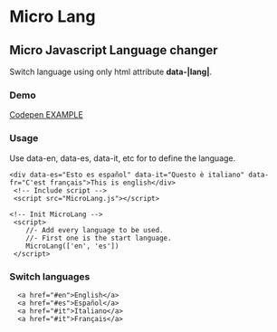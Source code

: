 # Micro Lang
## Micro Javascript Language changer

Switch language using only html attribute **data-|lang|**.
 
### Demo
[Codepen EXAMPLE](https://codepen.io/ealbinu/pen/KKyOYjq?editors=1100)

### Usage
Use data-en, data-es, data-it, etc for to define the language.
  
```
<div data-es="Esto es español" data-it="Questo è italiano" data-fr="C'est français">This is english</div>
 <!-- Include script -->
 <script src="MicroLang.js"></script>

<!-- Init MicroLang -->
 <script>
    //- Add every language to be used.
    //- First one is the start language.
    MicroLang(['en', 'es'])
 </script>
```

### Switch languages
  
```
  <a href="#en">English</a>
  <a href="#es">Español</a>
  <a href="#it">Italiano</a>
  <a href="#it">Français</a>
  
